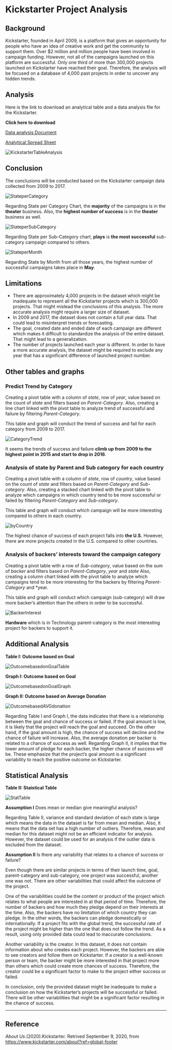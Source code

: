 # Kickstarter Project Analysis

## Background

Kickstarter, founded in April 2009, is a platform that gives an opportunity for people who have an idea of creative work and get the community to support them. Over $2 million and million people have been involved in campaign funding. However, not all of the campaigns launched on this platform are successful. Only one third of more than 300,000 projects launched on Kickstarter have reached their goal. Therefore, the analysis will be focused on a database of 4,000 past projects in order to uncover any hidden trends.

## Analysis

Here is the link to download an analytical table and a data analysis file for the Kickstarter. 

**Click here to download** 

[Data analysis Document](https://github.com/abpuccini/Kickstarter-Analysis/raw/master/Kickstarter-Analysis.docx)

[Analytical Spread Sheet](https://github.com/abpuccini/Kickstarter-Analysis/raw/master/KickstarterTableAnalysis.xlsx)

![KickstarterTableAnalysis](Images/KickstarterTableAnalysis.png)

## Conclusion

The conclusions will be conducted based on the Kickstarter campaign data collected from 2009 to 2017.

![StateperCategory](Images/StateCategory.png)

Regarding State per Category Chart, the **majority** of the campaigns is in the **theater** business. Also, the **highest number of success** is in the **theater** business as well.

![StateperSubCategory](Images/StateSubCategory.png)

Regarding State per Sub-Category chart, **plays** is **the most successful** sub-category campaign compared to others.

![StateperMonth](Images/StateTimeCreation.png)

Regarding State by Month from all those years, the highest number of successful campaigns takes place in **May**.

## Limitations

- There are approximately 4,000 projects in the dataset which might be inadequate to represent all the Kickstarter projects which is 300,000 projects. That might mislead the conclusions of this analysis. The more accurate analysis might require a larger size of dataset. 
- In 2009 and 2017, the dataset does not contain a full year data. That could lead to misinterpret trends or forecasting.
- The goal, created date and ended date of each campaign are different which makes it difficult to standardize the analysis of the entire dataset. That might lead to a generalization.  
- The number of projects launched each year is different. In order to have a more accurate analysis, the dataset might be required to exclude any year that has a significant difference of launched project number.

## Other tables and graphs

### Predict Trend by Category

Creating a pivot table with a column of *state*, row of *year*, value based on the count of *state* and filters based on *Parent-Category*. Also, creating a line chart linked with the pivot table to analyze trend of successful and failure by filtering *Parent-Category*.

This table and graph will conduct the trend of success and fail for each category from 2009 to 2017.

![CategoryTrend](Images/TrendCategory.png)

It seems the trends of success and failure **climb up from 2009 to the highest point in 2015 and start to drop in 2016**. 

### Analysis of state by Parent and Sub category for each country

Creating a pivot table with a column of *state*, row of *country*, value based on the count of *state* and filters based on *Parent-Category* and *Sub-category*. Also, creating a stacked chart linked with the pivot table to analyze which campaigns in which country tend to be more successful or failed by filtering *Parent-Category* and *Sub-category*.

This table and graph will conduct which campaign will be more interesting compared to others in each country.

![byCountry](Images/StateCountry.png)

The highest chance of success of each project falls into **the U.S.** However, there are more projects created in the U.S. compared to other countries.

### Analysis of backers’ interests toward the campaign category

Creating a pivot table with a row of *Sub-category*, value based on the sum of *backer* and filters based on *Parent-Category*, *year* and *state* Also, creating a column chart linked with the pivot table to analyze which campaigns tend to be more interesting for the backers by filtering *Parent-Category* and *year.

This table and graph will conduct which campaign (sub-category) will draw more backer’s attention than the others in order to be successful.

![BackerInterest](Images/SubCatBacker.png)

**Hardware** which is in Technology parent-category is the most interesting project for backers to support it.

## Additional Analysis

**Table I: Outcome based on Goal**

![OutcomebasedonGoalTable](Images/TableI-Outcome.png)

**Graph I: Outcome based on Goal**

![OutcomebasedonGoalGraph](Images/GraphI-Outcome.png)

**Graph II: Outcome based on Average Donation**

![OutcomebasedAVGdonation](Images/AVG-donation.png)

Regarding Table I and Graph I, the data indicates that there is a relationship between the goal and chance of success or failed. If the goal amount is low, it is likely that the project will reach the goal and succeed. On the other hand, if the goal amount is high, the chance of success will decline and the chance of failure will increase. Also, the average donation per backer is related to a chance of success as well. Regarding Graph II, it implies that the lower amount of pledge for each backer, the higher chance of success will be. These emphasize that the project’s goal amount is a significant variability to reach the positive outcome on Kickstarter.

## Statistical Analysis

**Table II: Staistical Table**

![StatTable](Images/StatisticTable.png)

**Assumption I** Does mean or median give meaningful analysis?

Regarding Table II, variance and standard deviation of each state is large which means the data in the dataset is far from mean and median. Also, it means that the data set has a high number of outliers. Therefore, mean and median for this dataset might not be an efficient indicator for analysis. However, the dataset could be used for an analysis if the outlier data is excluded from the dataset.

**Assumption II** Is there any variability that relates to a chance of success or failure?

Even though there are similar projects in terms of their launch time, goal, parent-category and sub-category, one project was successful, another one was not. There are other variabilities that could affect the outcome of the project. 

One of the variabilities could be the content or product of the project which relates to what people are interested in at that period of time. Therefore, the number of backers and how much they pledge depend on their interests at the time. Also, the backers have no limitation of which country they can pledge. In the other words, the backers can pledge domestically or internationally. If a project fits with the global trend, the successful rate of the project might be higher than the one that does not follow the trend. As a result, using only provided data could lead to inaccurate conclusions.

Another variability is the creator. In this dataset, it does not contain information about who creates each project. However, the backers are able to see creators and follow them on Kickstarter. If a creator is a well-known person or team, the backer might be more interested in that project more than others which could create more chances of success. Therefore, the creator could be a significant factor to make to the project either success or failed.

In conclusion, only the provided dataset might be inadequate to make a conclusion on how the Kickstarter’s projects will be successful or failed. There will be other variabilities that might be a significant factor resulting in the chance of success.

- - -

## Reference

*About Us*.(2020).Kickstarter. Retrived September 9, 2020, from https://www.kickstarter.com/about?ref=global-footer
